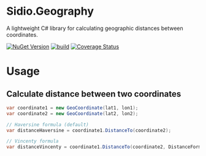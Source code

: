 # Sidio.Geography
A lightweight C# library for calculating geographic distances between coordinates.

[![NuGet Version](https://img.shields.io/nuget/v/Sidio.Geography)](https://www.nuget.org/packages/Sidio.Geography/)
[![build](https://github.com/marthijn/Sidio.Geography/actions/workflows/build.yml/badge.svg)](https://github.com/marthijn/Sidio.Geography/actions/workflows/build.yml)
[![Coverage Status](https://coveralls.io/repos/github/marthijn/Sidio.Geography/badge.svg?branch=main)](https://coveralls.io/github/marthijn/Sidio.Geography?branch=main)

# Usage

## Calculate distance between two coordinates
```csharp
var coordinate1 = new GeoCoordinate(lat1, lon1);
var coordinate2 = new GeoCoordinate(lat2, lon2);

// Haversine formula (default)
var distanceHaversine = coordinate1.DistanceTo(coordinate2);

// Vincenty formula
var distanceVincenty = coordinate1.DistanceTo(coordinate2, DistanceFormula.Vincenty);
```